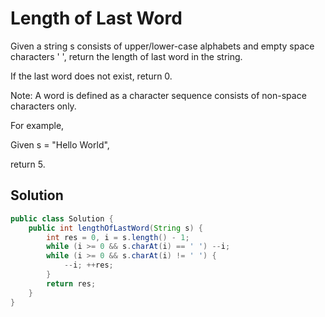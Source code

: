 # Length of Last Word

Given a string s consists of upper/lower-case alphabets and empty space characters ' ', return the length of last word in the string.

If the last word does not exist, return 0.

Note: A word is defined as a character sequence consists of non-space characters only.

For example, 

Given s = "Hello World",

return 5.

## Solution

```java
public class Solution {
    public int lengthOfLastWord(String s) {
        int res = 0, i = s.length() - 1;
        while (i >= 0 && s.charAt(i) == ' ') --i;
        while (i >= 0 && s.charAt(i) != ' ') {
            --i; ++res;
        }
        return res;
    }
}
```

